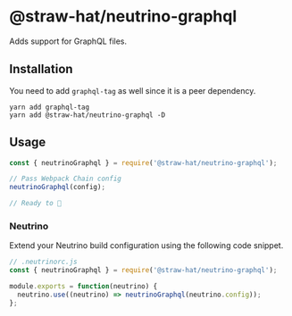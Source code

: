 # @straw-hat/neutrino-graphql

Adds support for GraphQL files.

## Installation

You need to add `graphql-tag` as well since it is a peer dependency.

```shell
yarn add graphql-tag
yarn add @straw-hat/neutrino-graphql -D
```

## Usage

```js
const { neutrinoGraphql } = require('@straw-hat/neutrino-graphql');

// Pass Webpack Chain config
neutrinoGraphql(config);

// Ready to 🎸
```

### Neutrino

Extend your Neutrino build configuration using the following code snippet.

```js
// .neutrinorc.js
const { neutrinoGraphql } = require('@straw-hat/neutrino-graphql');

module.exports = function(neutrino) {
  neutrino.use((neutrino) => neutrinoGraphql(neutrino.config));
};
```

